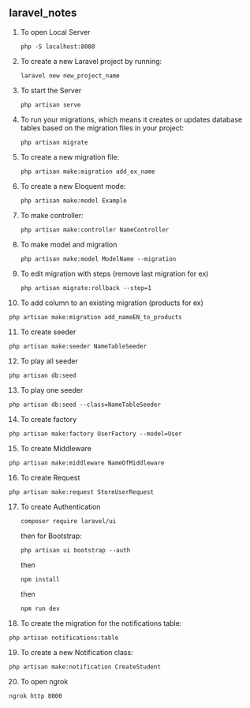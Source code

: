 ## laravel_notes

1. To open Local Server
   ```
   php -S localhost:8080
   ```
2. To create a new Laravel project by running:
   ```
   laravel new new_project_name
   ```
3. To start the Server
   ```
   php artisan serve
   ```   
4. To run your migrations, which means it creates or updates database tables based on the migration files in your project:
   ```
   php artisan migrate 
   ```
5. To create a new migration file:
   ```
   php artisan make:migration add_ex_name
   ```
6. To create a new Eloquent mode:
   ```
   php artisan make:model Example
   ```
7. To make controller:
   ```
   php artisan make:controller NameController
   ```
8. To make model and migration
   ```
   php artisan make:model ModelName --migration 
   ```
9. To edit migration with steps (remove last migration for ex)
   ```
   php artisan migrate:rollback --step=1
   ```
10. To add column to an existing migration (products for ex)
   ```
   php artisan make:migration add_nameEN_to_products
   ```
11. To create seeder
   ```
   php artisan make:seeder NameTableSeeder
   ```
12. To play all seeder
   ```
   php artisan db:seed
   ```
13. To play one seeder
   ```
   php artisan db:seed --class=NameTableSeeder
   ```
14. To create factory
   ```
   php artisan make:factory UserFactory --model=User
   ```
15. To create Middleware
   ```
   php artisan make:middleware NameOfMiddleware
   ```
16. To create Request
   ```
   php artisan make:request StoreUserRequest
   ```
17. To create Authentication
    ```
    composer require laravel/ui
    ```
    then for Bootstrap:
    ```
    php artisan ui bootstrap --auth
    ```
    then
    ```
    npm install
    ```
    then
    ```
    npm run dev
    ```
18. To create the migration for the notifications table:
   ```
   php artisan notifications:table
   ```
19. To create a new Notification class:
   ```
   php artisan make:notification CreateStudent 
   ```
20. To open ngrok
   ```
   ngrok http 8000
   ```

    
